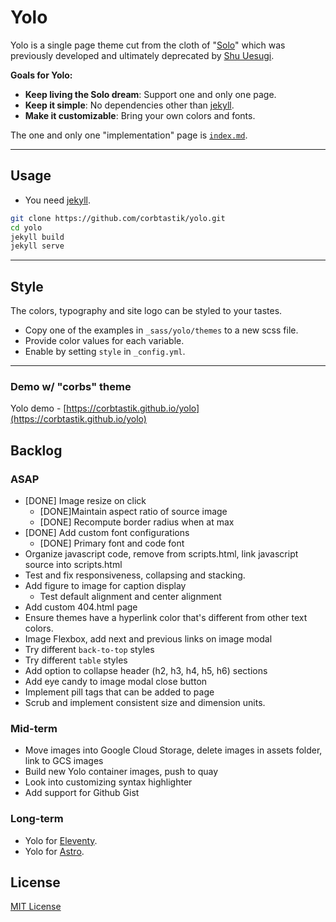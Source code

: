 # Yolo

Yolo is a single page theme cut from the cloth of "[Solo](http://chibicode.github.io/solo)" which was previously developed and ultimately deprecated by [Shu Uesugi](https://github.com/chibicode).

__Goals for Yolo:__

* __Keep living the Solo dream__: Support one and only one page.
* __Keep it simple__: No dependencies other than [jekyll](https://jekyllrb.com/).
* __Make it customizable__: Bring your own colors and fonts.

The one and only one "implementation" page is [`index.md`](/index.md).

---

## Usage

* You need [jekyll](https://jekyllrb.com/).

```bash
git clone https://github.com/corbtastik/yolo.git
cd yolo
jekyll build
jekyll serve
```

---

## Style

The colors, typography and site logo can be styled to your tastes.

* Copy one of the examples in `_sass/yolo/themes` to a new scss file.
* Provide color values for each variable.
* Enable by setting `style` in `_config.yml`.

---

### Demo w/ "corbs" theme

Yolo demo - [https://corbtastik.github.io/yolo](https://corbtastik.github.io/yolo)

## Backlog

### ASAP

* [DONE] Image resize on click
  * [DONE]Maintain aspect ratio of source image
  * [DONE] Recompute border radius when at max
* [DONE] Add custom font configurations
  * [DONE] Primary font and code font
* Organize javascript code, remove from scripts.html, link javascript source into scripts.html
* Test and fix responsiveness, collapsing and stacking.
* Add figure to image for caption display
  * Test default alignment and center alignment
* Add custom 404.html page
* Ensure themes have a hyperlink color that's different from other text colors.
* Image Flexbox, add next and previous links on image modal
* Try different `back-to-top` styles
* Try different `table` styles
* Add option to collapse header (h2, h3, h4, h5, h6) sections
* Add eye candy to image modal close button
* Implement pill tags that can be added to page
* Scrub and implement consistent size and dimension units.

### Mid-term

* Move images into Google Cloud Storage, delete images in assets folder, link to GCS images
* Build new Yolo container images, push to quay
* Look into customizing syntax highlighter
* Add support for Github Gist

### Long-term

* Yolo for [Eleventy](https://www.11ty.dev/).
* Yolo for [Astro](https://astro.build/).

## License

[MIT License](/LICENSE)
